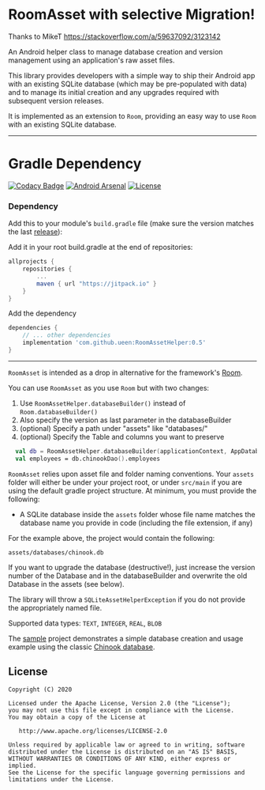 # RoomAsset with selective Migration!

Thanks to MikeT https://stackoverflow.com/a/59637092/3123142

An Android helper class to manage database creation and version management using an application's raw asset files.

This library provides developers with a simple way to ship their Android app with an existing SQLite database (which may be pre-populated with data) and to manage its initial creation and any upgrades required with subsequent version releases.

It is implemented as an extension to `Room`, providing an easy way to use `Room` with an existing SQLite database.

---

# Gradle Dependency

[![Codacy Badge](https://api.codacy.com/project/badge/Grade/b2a019a18e3a48e5b50ae4a5f1ed3135)](https://www.codacy.com/app/humazed/RoomAsset?utm_source=github.com&amp;utm_medium=referral&amp;utm_content=humazed/RoomAsset&amp;utm_campaign=Badge_Grade)
[![Android Arsenal]( https://img.shields.io/badge/Android%20Arsenal-RoomAsset-green.svg?style=flat )]( https://android-arsenal.com/details/1/6421 )
[![License](https://img.shields.io/badge/license-Apache%202-4EB1BA.svg?style=flat-square)](https://www.apache.org/licenses/LICENSE-2.0.html)


### Dependency

Add this to your module's `build.gradle` file (make sure the version matches the last [release](https://github.com/ueen/RoomAsset/releases/latest)):

Add it in your root build.gradle at the end of repositories:

```gradle
allprojects {
	repositories {
		...
		maven { url "https://jitpack.io" }
	}
}
```

Add the dependency
```gradle
dependencies {
    // ... other dependencies
    implementation 'com.github.ueen:RoomAssetHelper:0.5'
}
```
-----

`RoomAsset` is intended as a drop in alternative for the framework's [Room](https://developer.android.com/topic/libraries/architecture/room.html).

You can use `RoomAsset` as you use `Room` but with two changes:

1. Use `RoomAssetHelper.databaseBuilder()` instead of `Room.databaseBuilder()` 
2. Also specify the version as last parameter in the databaseBuilder
3. (optional) Specify a path under "assets" like "databases/"
4. (optional) Specify the Table and columns you want to preserve

```kotlin
  val db = RoomAssetHelper.databaseBuilder(applicationContext, AppDatabase::class.java, "chinook.db", 2).build()
  val employees = db.chinookDao().employees
```

`RoomAsset` relies upon asset file and folder naming conventions. Your `assets` folder will either be under your project root, or under `src/main` if you are using the default gradle project structure. At minimum, you must provide the following:

* A SQLite database inside the `assets` folder whose file name matches the database name you provide in code (including the file extension, if any)

For the example above, the project would contain the following:

    assets/databases/chinook.db


If you want to upgrade the database (destructive!), just increase the version number of the Database and in the databaseBuilder and overwrite the old Database in the assets (see below).

The library will throw a `SQLiteAssetHelperException` if you do not provide the appropriately named file.

Supported data types: `TEXT`, `INTEGER`, `REAL`, `BLOB`


The [sample](https://github.com/humazed/RoomAsset/tree/master/sample) project demonstrates a simple database creation and usage example using the classic [Chinook database](http://www.sqlitetutorial.net/sqlite-sample-database).




License
-------

    Copyright (C) 2020

    Licensed under the Apache License, Version 2.0 (the "License");
    you may not use this file except in compliance with the License.
    You may obtain a copy of the License at

       http://www.apache.org/licenses/LICENSE-2.0

    Unless required by applicable law or agreed to in writing, software
    distributed under the License is distributed on an "AS IS" BASIS,
    WITHOUT WARRANTIES OR CONDITIONS OF ANY KIND, either express or implied.
    See the License for the specific language governing permissions and
    limitations under the License.

 [1]: https://search.maven.org/remote_content?g=com.readystatesoftware.sqliteasset&a=sqliteassethelper&v=LATEST
